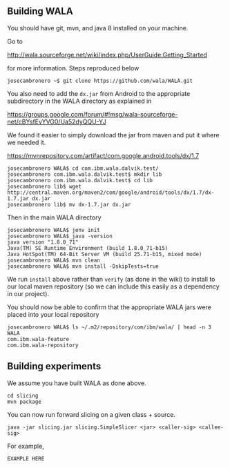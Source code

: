 Building WALA
--------------------
You should have git, mvn, and java 8 installed on your machine.

Go to 

http://wala.sourceforge.net/wiki/index.php/UserGuide:Getting_Started

for more information. Steps reproduced below

```
josecambronero ~$ git clone https://github.com/wala/WALA.git
```

You also need to add the `dx.jar` from Android to the appropriate subdirectory
in the WALA directory as explained in

https://groups.google.com/forum/#!msg/wala-sourceforge-net/cBYsfEvYVG0/Ua52dyQQU-YJ

We found it easier to simply download the jar from maven and
put it where we needed it.


https://mvnrepository.com/artifact/com.google.android.tools/dx/1.7

```
josecambronero WALA$ cd com.ibm.wala.dalvik.test/
josecambronero com.ibm.wala.dalvik.test$ mkdir lib
josecambronero com.ibm.wala.dalvik.test$ cd lib
josecambronero lib$ wget http://central.maven.org/maven2/com/google/android/tools/dx/1.7/dx-1.7.jar dx.jar
josecambronero lib$ mv dx-1.7.jar dx.jar
```

Then in the main WALA directory

```
josecambronero WALA$ jenv init
josecambronero WALA$ java -version
java version "1.8.0_71"
Java(TM) SE Runtime Environment (build 1.8.0_71-b15)
Java HotSpot(TM) 64-Bit Server VM (build 25.71-b15, mixed mode)
josecambronero WALA$ mvn clean
josecambronero WALA$ mvn install -DskipTests=true
```

We run `install` above rather than `verify` (as done in the wiki) to install
to our local maven repository (so we can include this easily as a dependency
in our project).

You should now be able to confirm that the appropriate WALA jars were placed
into your local repository

```
josecambronero WALA$ ls ~/.m2/repository/com/ibm/wala/ | head -n 3
WALA
com.ibm.wala-feature
com.ibm.wala-repository
```

Building experiments
--------------------
We assume you have built WALA as done above.

```
cd slicing
mvn package
```

You can now run forward slicing on a given class + source.

```
java -jar slicing.jar slicing.SimpleSlicer <jar> <caller-sig> <callee-sig>
```

For example,

```
EXAMPLE HERE
```




